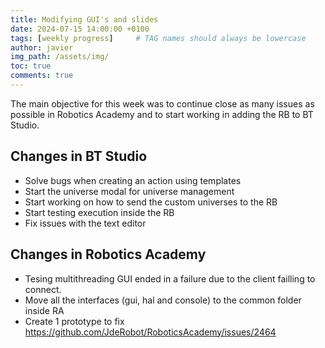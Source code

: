 ```yaml
---
title: Modifying GUI's and slides 
date: 2024-07-15 14:00:00 +0100
tags: [weekly progress]     # TAG names should always be lowercase
author: javier
img_path: /assets/img/
toc: true
comments: true
---
```


The main objective for this week was to continue close as many issues as possible in Robotics Academy and to start working in adding the RB to BT Studio.

## Changes in BT Studio

- Solve bugs when creating an action using templates
- Start the universe modal for universe management
- Start working on how to send the custom universes to the RB
- Start testing execution inside the RB
- Fix issues with the text editor

## Changes in Robotics Academy

- Tesing multithreading GUI ended in a failure due to the client failling to connect.
- Move all the interfaces (gui, hal and console) to the common folder inside RA
- Create 1 prototype to fix https://github.com/JdeRobot/RoboticsAcademy/issues/2464
